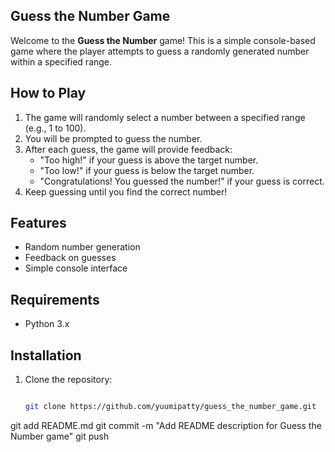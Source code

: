 ## Guess the Number Game ##
Welcome to the **Guess the Number** game! This is a simple console-based game where the player attempts to guess a randomly generated number within a specified range.

## How to Play

1. The game will randomly select a number between a specified range (e.g., 1 to 100).
2. You will be prompted to guess the number.
3. After each guess, the game will provide feedback:
   - "Too high!" if your guess is above the target number.
   - "Too low!" if your guess is below the target number.
   - "Congratulations! You guessed the number!" if your guess is correct.
4. Keep guessing until you find the correct number!

## Features

- Random number generation
- Feedback on guesses
- Simple console interface

## Requirements

- Python 3.x

## Installation

1. Clone the repository:
   ```bash
   
   git clone https://github.com/yuumipatty/guess_the_number_game.git
git add README.md
git commit -m "Add README description for Guess the Number game"
git push
